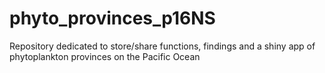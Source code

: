 # phyto_provinces_p16NS
Repository dedicated to store/share functions, findings and a shiny app of phytoplankton provinces on the Pacific Ocean
